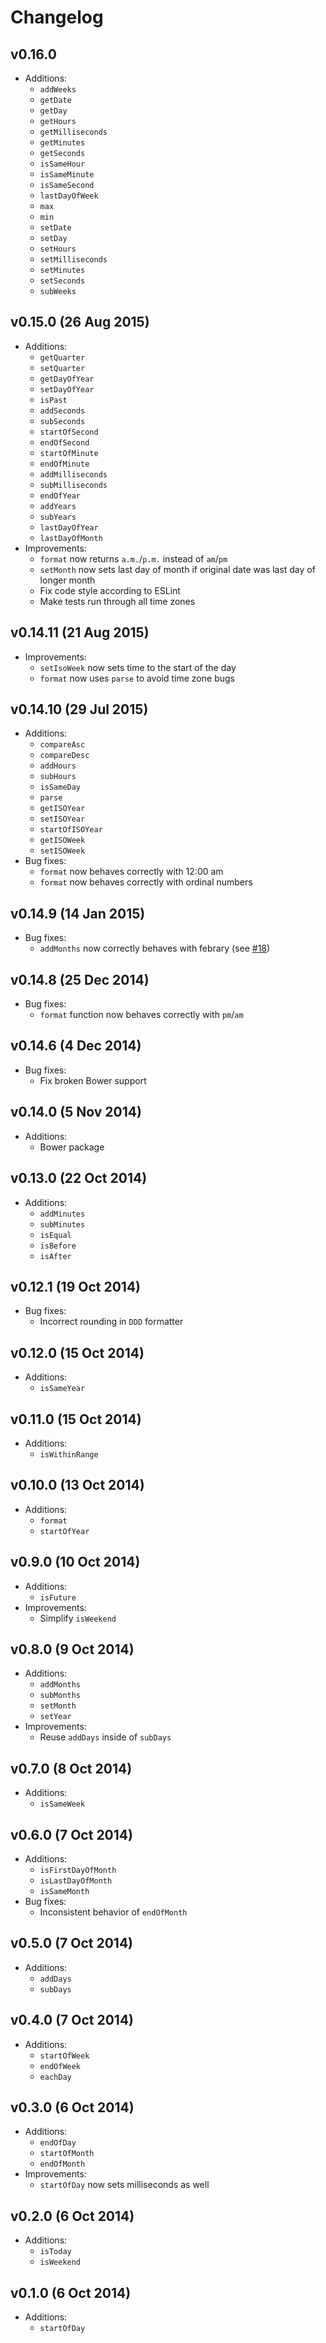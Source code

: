 # Changelog

## v0.16.0

* Additions:
  - `addWeeks`
  - `getDate`
  - `getDay`
  - `getHours`
  - `getMilliseconds`
  - `getMinutes`
  - `getSeconds`
  - `isSameHour`
  - `isSameMinute`
  - `isSameSecond`
  - `lastDayOfWeek`
  - `max`
  - `min`
  - `setDate`
  - `setDay`
  - `setHours`
  - `setMilliseconds`
  - `setMinutes`
  - `setSeconds`
  - `subWeeks`

## v0.15.0 (26 Aug 2015)

* Additions:
  - `getQuarter`
  - `setQuarter`
  - `getDayOfYear`
  - `setDayOfYear`
  - `isPast`
  - `addSeconds`
  - `subSeconds`
  - `startOfSecond`
  - `endOfSecond`
  - `startOfMinute`
  - `endOfMinute`
  - `addMilliseconds`
  - `subMilliseconds`
  - `endOfYear`
  - `addYears`
  - `subYears`
  - `lastDayOfYear`
  - `lastDayOfMonth`
* Improvements:
  - `format` now returns `a.m.`/`p.m.` instead of `am`/`pm`
  - `setMonth` now sets last day of month if original date was last day of longer month
  - Fix code style according to ESLint
  - Make tests run through all time zones

## v0.14.11 (21 Aug 2015)

* Improvements:
  - `setIsoWeek` now sets time to the start of the day
  - `format` now uses `parse` to avoid time zone bugs

## v0.14.10 (29 Jul 2015)

* Additions:
  - `compareAsc`
  - `compareDesc`
  - `addHours`
  - `subHours`
  - `isSameDay`
  - `parse`
  - `getISOYear`
  - `setISOYear`
  - `startOfISOYear`
  - `getISOWeek`
  - `setISOWeek`
* Bug fixes:
  - `format` now behaves correctly with 12:00 am
  - `format` now behaves correctly with ordinal numbers

## v0.14.9 (14 Jan 2015)

* Bug fixes:
  - `addMonths` now correctly behaves with febrary (see [#18](https://github.com/js-fns/date-fns/pull/18))

## v0.14.8 (25 Dec 2014)

* Bug fixes:
  - `format` function now behaves correctly with `pm`/`am`

## v0.14.6 (4 Dec 2014)

* Bug fixes:
  - Fix broken Bower support

## v0.14.0 (5 Nov 2014)

* Additions:
  - Bower package

## v0.13.0 (22 Oct 2014)

* Additions:
  - `addMinutes`
  - `subMinutes`
  - `isEqual`
  - `isBefore`
  - `isAfter`

## v0.12.1 (19 Oct 2014)

* Bug fixes:
  - Incorrect rounding in `DDD` formatter

## v0.12.0 (15 Oct 2014)

* Additions:
  - `isSameYear`

## v0.11.0 (15 Oct 2014)

* Additions:
  - `isWithinRange`

## v0.10.0 (13 Oct 2014)

* Additions:
  - `format`
  - `startOfYear`

## v0.9.0 (10 Oct 2014)

* Additions:
  - `isFuture`
* Improvements:
  - Simplify `isWeekend`

## v0.8.0 (9 Oct 2014)

* Additions:
  - `addMonths`
  - `subMonths`
  - `setMonth`
  - `setYear`
* Improvements:
  - Reuse `addDays` inside of `subDays`

## v0.7.0 (8 Oct 2014)

* Additions:
  - `isSameWeek`

## v0.6.0 (7 Oct 2014)

* Additions:
  - `isFirstDayOfMonth`
  - `isLastDayOfMonth`
  - `isSameMonth`
* Bug fixes:
  - Inconsistent behavior of `endOfMonth`

## v0.5.0 (7 Oct 2014)

* Additions:
  - `addDays`
  - `subDays`

## v0.4.0 (7 Oct 2014)

* Additions:
  - `startOfWeek`
  - `endOfWeek`
  - `eachDay`

## v0.3.0 (6 Oct 2014)

* Additions:
  - `endOfDay`
  - `startOfMonth`
  - `endOfMonth`
* Improvements:
  - `startOfDay` now sets milliseconds as well

## v0.2.0 (6 Oct 2014)

* Additions:
  - `isToday`
  - `isWeekend`

## v0.1.0 (6 Oct 2014)

* Additions:
  - `startOfDay`

